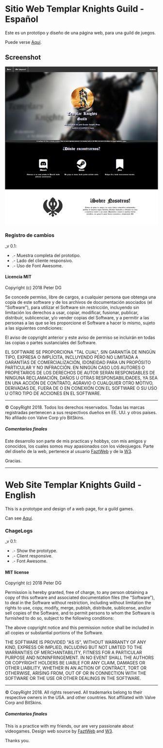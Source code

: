 # Sitio Web Templar Knights Guild - Español

Este es un prototipo y diseño de una página web, para una guild de juegos.

Puede verse [Aquí](https://peterdamiang.github.io/TemplarKnightsGuild/).

## Screenshot

![](img/screenshotpageweb/ScreenshotTKG.png)

### Registro de cambios

_v 0.1:

* .- Muestra completa del prototipo.
* .- Lado del cliente responsivo.
* .- Uso de Font Awesome.

#### Licencia MIT
Copyright (c) 2018 Peter DG

Se concede permiso, libre de cargos, a cualquier persona que obtenga una copia de este software y de los archivos de documentación asociados (el "Software"), para utilizar el Software sin restricción, incluyendo sin limitación los derechos a usar, copiar, modificar, fusionar, publicar, distribuir, sublicenciar, y/o vender copias del Software, y a permitir a las personas a las que se les proporcione el Software a hacer lo mismo, sujeto a las siguientes condiciones:

El aviso de copyright anterior y este aviso de permiso se incluirán en todas las copias o partes sustanciales del Software.

EL SOFTWARE SE PROPORCIONA "TAL CUAL", SIN GARANTÍA DE NINGÚN TIPO, EXPRESA O IMPLÍCITA, INCLUYENDO PERO NO LIMITADA A GARANTÍAS DE COMERCIALIZACIÓN, IDONEIDAD PARA UN PROPÓSITO PARTICULAR Y NO INFRACCIÓN. EN NINGÚN CASO LOS AUTORES O PROPIETARIOS DE LOS DERECHOS DE AUTOR SERÁN RESPONSABLES DE NINGUNA RECLAMACIÓN, DAÑOS U OTRAS RESPONSABILIDADES, YA SEA EN UNA ACCIÓN DE CONTRATO, AGRAVIO O CUALQUIER OTRO MOTIVO, DERIVADAS DE, FUERA DE O EN CONEXIÓN CON EL SOFTWARE O SU USO U OTRO TIPO DE ACCIONES EN EL SOFTWARE. 

-------------------------------------------------------------------------------------------------------------
© CopyRight 2018. Todos los derechos reservados. Todas las marcas registradas pertenecen a sus respectivos dueños en EE. UU. y otros países. No afiliado con Valve Corp y/o BitSkins.

##### Comentarios finales

Este desarrollo son parte de mis practicas y hobbys, con mis amigos y conocidos, los cuales somos muy apasionados con los videojuegos. 
Parte del diseño de la web, pertenece al usuario [FaztWeb](https://github.com/FaztWeb/landing-page-three) y de la [W3](https://www.w3schools.com/).

Gracias.

_____________________________________________________________________________________________________________

# Web Site Templar Knights Guild - English

This is a prototype and design of a web page, for a guild games.

Can see [Aquí](https://peterdamiang.github.io/TemplarKnightsGuild/).

### ChageLogs

_v 0.1:

* .- Show the prototype.
* .- Client responsive.
* .- Font Awesome.

#### MIT license
Copyright (c) 2018 Peter DG

Permission is hereby granted, free of charge, to any person obtaining a copy of this software and associated documentation files (the "Software"), to deal in the Software without restriction, including without limitation the rights to use, copy, modify, merge, publish, distribute, sublicense, and/or sell copies of the Software, and to permit persons to whom the Software is furnished to do so, subject to the following conditions:

The above copyright notice and this permission notice shall be included in all copies or substantial portions of the Software.

THE SOFTWARE IS PROVIDED "AS IS", WITHOUT WARRANTY OF ANY KIND, EXPRESS OR IMPLIED, INCLUDING BUT NOT LIMITED TO THE WARRANTIES OF MERCHANTABILITY, FITNESS FOR A PARTICULAR PURPOSE AND NONINFRINGEMENT. IN NO EVENT SHALL THE AUTHORS OR COPYRIGHT HOLDERS BE LIABLE FOR ANY CLAIM, DAMAGES OR OTHER LIABILITY, WHETHER IN AN ACTION OF CONTRACT, TORT OR OTHERWISE, ARISING FROM, OUT OF OR IN CONNECTION WITH THE SOFTWARE OR THE USE OR OTHER DEALINGS IN THE SOFTWARE. 

-------------------------------------------------------------------------------------------------------------
© CopyRight 2018. All rights reserved. All trademarks belong to their respective owners in the USA. and other countries. Not affiliated with Valve Corp and BitSkins.

##### Comentarios finales

This is a practice with my friends, our are very passionate about videogames.
Design web source by [FaztWeb](https://github.com/FaztWeb/landing-page-three) and [W3](https://www.w3schools.com/).

Thanks you.
